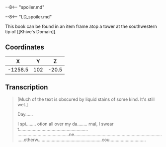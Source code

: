  

--8<-- "spoiler.md"

--8<-- "LD_spoiler.md"

This book can be found in an item frame atop a tower at the southwestern tip of [[Khive's Domain]].

## Coordinates
|  **X**  | **Y** | **Z** |
| :-----: | :---: | :---: |
| -1258.5 |  102  | -20.5 |

## Transcription
> [Much of the text is obscured by liquid stains of some kind. It's still wet.]
>
>Day......
>
> I spi........ otion all over
> my da........ rnal, I swear t.......................................................
> .........................................ne...........................................................................otherw...................................................cou.............................

